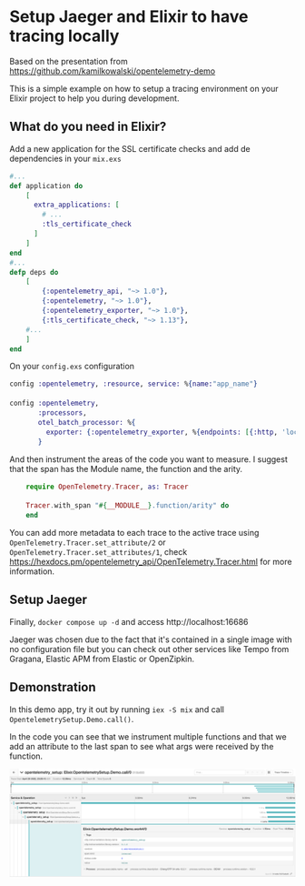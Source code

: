 # Setup Jaeger and Elixir to have tracing locally

Based on the presentation from https://github.com/kamilkowalski/opentelemetry-demo

This is a simple example on how to setup a tracing environment on your Elixir project to help you during development.

## What do you need in Elixir?

Add a new application for the SSL certificate checks and add de dependencies in your `mix.exs`

```elixir
#...
def application do
    [
      extra_applications: [
        # ...
        :tls_certificate_check
      ]
    ]
end
#...
defp deps do
    [
        {:opentelemetry_api, "~> 1.0"},
        {:opentelemetry, "~> 1.0"},
        {:opentelemetry_exporter, "~> 1.0"},
        {:tls_certificate_check, "~> 1.13"},
    #...
    ]
end
```
On your `config.exs` configuration

```elixir
config :opentelemetry, :resource, service: %{name:"app_name"}

config :opentelemetry,
       :processors,
       otel_batch_processor: %{
         exporter: {:opentelemetry_exporter, %{endpoints: [{:http, 'localhost', 55681, []}]}}
       }
```

And then instrument the areas of the code you want to measure. I suggest that the span has the Module name, the function and the arity.
```elixir
    require OpenTelemetry.Tracer, as: Tracer

    Tracer.with_span "#{__MODULE__}.function/arity" do
    end
```

You can add more metadata to each trace to the active trace using `OpenTelemetry.Tracer.set_attribute/2` or `OpenTelemetry.Tracer.set_attributes/1`, check https://hexdocs.pm/opentelemetry_api/OpenTelemetry.Tracer.html for more information.

## Setup Jaeger
Finally, `docker compose up -d` and access http://localhost:16686

Jaeger was chosen due to the fact that it's contained in a single image with no configuration file but you can check out other services like Tempo from Gragana, Elastic APM from Elastic or OpenZipkin.

## Demonstration
In this demo app, try it out by running `iex -S mix` and call `OpentelemetrySetup.Demo.call()`.

In the code you can see that we instrument multiple functions and that we add an attribute to the last span to see what args were received by the function.

![demo.png](demo.png)
